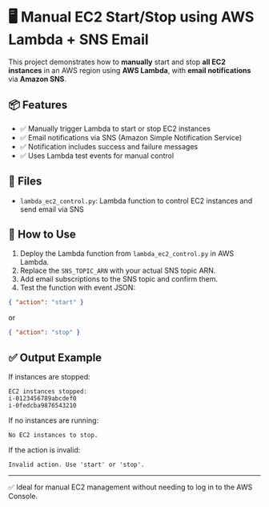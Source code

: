 # 🖥️ Manual EC2 Start/Stop using AWS Lambda + SNS Email

This project demonstrates how to **manually** start and stop **all EC2 instances** in an AWS region using **AWS Lambda**, with **email notifications** via **Amazon SNS**.

## 📦 Features

- ✅ Manually trigger Lambda to start or stop EC2 instances
- ✅ Email notifications via SNS (Amazon Simple Notification Service)
- ✅ Notification includes success and failure messages
- ✅ Uses Lambda test events for manual control

## 📁 Files

- `lambda_ec2_control.py`: Lambda function to control EC2 instances and send email via SNS

## 🚀 How to Use

1. Deploy the Lambda function from `lambda_ec2_control.py` in AWS Lambda.
2. Replace the `SNS_TOPIC_ARN` with your actual SNS topic ARN.
3. Add email subscriptions to the SNS topic and confirm them.
4. Test the function with event JSON:
```json
{ "action": "start" }
```
or
```json
{ "action": "stop" }
```

## ✅ Output Example

If instances are stopped:
```
EC2 instances stopped:
i-0123456789abcdef0
i-0fedcba9876543210
```

If no instances are running:
```
No EC2 instances to stop.
```

If the action is invalid:
```
Invalid action. Use 'start' or 'stop'.
```

---

✅ Ideal for manual EC2 management without needing to log in to the AWS Console.